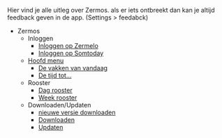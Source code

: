 Hier vind je alle uitleg over Zermos. als er iets ontbreekt dan kan je altijd feedback geven in de app. (Settings > feedabck) 

- Zermos
  - Inloggen
    - [Inloggen op Zermelo](Inloggen/InloggenOpZermelo#inloggen-op-zermelo)
    - [Inloggen op Somtoday](Inloggen/InloggenOpSomtoday#inloggen-op-somtoday)
  - [Hoofd menu](HoofdMenu/Panelen)
    - [De vakken van vandaag](HoofdMenu/Panelen#de-vakken-van-vandaag)
    - [De tijd tot...](HoofdMenu/Panelen#de-tijd-tot...)
  - Rooster
    - [Dag rooster](Rooster/DagRooster)
    - [Week rooster](Rooster/WeekRooster)
  - Downloaden/Updaten
    - [nieuwe versie downloaden](Downloaden/Downloads)
    - [Downloaden](Downloaden/Downloaden#downloaden)
    - [Updaten](Downloaden/Downloaden#gedownload-en-nu)
